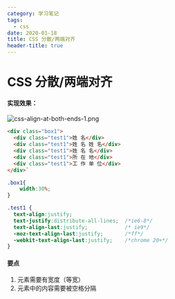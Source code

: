 ```yaml
---
category: 学习笔记
tags:
  - css
date: 2020-01-18
title: CSS 分散/两端对齐
header-title: true
---
```


# CSS 分散/两端对齐

#### 实现效果：

![css-align-at-both-ends-1.png](https://oss.leezx.cn/picsbed/css-align-at-both-ends-1.png)

```html
<div class="box1">
  <div class="test1">姓 名</div>
  <div class="test1">姓 名 姓 名</div>
  <div class="test1">姓 名 名</div>
  <div class="test1">所 在 地</div>
  <div class="test1">工 作 单 位</div>
</div>`
```

```css
.box1{
    width:30%;
}

.test1 {
  text-align:justify;
  text-justify:distribute-all-lines;  /*ie6-8*/
  text-align-last:justify;            /* ie9*/
  -moz-text-align-last:justify;       /*ff*/
  -webkit-text-align-last:justify;    /*chrome 20+*/
}
```

#### 要点
1. 元素需要有宽度（等宽）
2. 元素中的内容需要被空格分隔